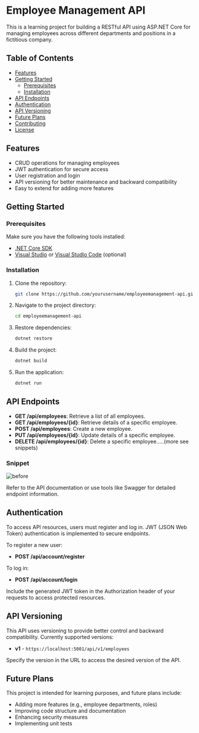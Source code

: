 # Employee Management API

This is a learning project for building a RESTful API using ASP.NET Core for managing employees across different departments and positions in a fictitious company.

## Table of Contents

- [Features](#features)
- [Getting Started](#getting-started)
  - [Prerequisites](#prerequisites)
  - [Installation](#installation)
- [API Endpoints](#api-endpoints)
- [Authentication](#authentication)
- [API Versioning](#api-versioning)
- [Future Plans](#future-plans)
- [Contributing](#contributing)
- [License](#license)

## Features

- CRUD operations for managing employees
- JWT authentication for secure access
- User registration and login
- API versioning for better maintenance and backward compatibility
- Easy to extend for adding more features

## Getting Started

### Prerequisites

Make sure you have the following tools installed:

- [.NET Core SDK](https://dotnet.microsoft.com/download)
- [Visual Studio](https://visualstudio.microsoft.com/) or [Visual Studio Code](https://code.visualstudio.com/) (optional)

### Installation

1. Clone the repository:
   ```bash
   git clone https://github.com/yourusername/employeemanagement-api.git
2. Navigate to the project directory:
   ```bash
   cd employeemanagement-api
3. Restore dependencies:
    ```bash
    dotnet restore
4. Build the project:
    ```bash
    dotnet build
5. Run the application:
     ```bash
    dotnet run


## API Endpoints

- **GET /api/employees**: Retrieve a list of all employees.
- **GET /api/employees/{id}**: Retrieve details of a specific employee.
- **POST /api/employees**: Create a new employee.
- **PUT /api/employees/{id}**: Update details of a specific employee.
- **DELETE /api/employees/{id}**: Delete a specific employee.....(more see snippets)
### Snippet
![before](./EndPoints.png)

Refer to the API documentation or use tools like Swagger for detailed endpoint information.

## Authentication

To access API resources, users must register and log in. JWT (JSON Web Token) authentication is implemented to secure endpoints.

To register a new user:

- **POST /api/account/register**

To log in:

- **POST /api/account/login**

Include the generated JWT token in the Authorization header of your requests to access protected resources.

## API Versioning

This API uses versioning to provide better control and backward compatibility. Currently supported versions:

- **v1** - `https://localhost:5001/api/v1/employees`

Specify the version in the URL to access the desired version of the API.

## Future Plans

This project is intended for learning purposes, and future plans include:

- Adding more features (e.g., employee departments, roles)
- Improving code structure and documentation
- Enhancing security measures
- Implementing unit tests

